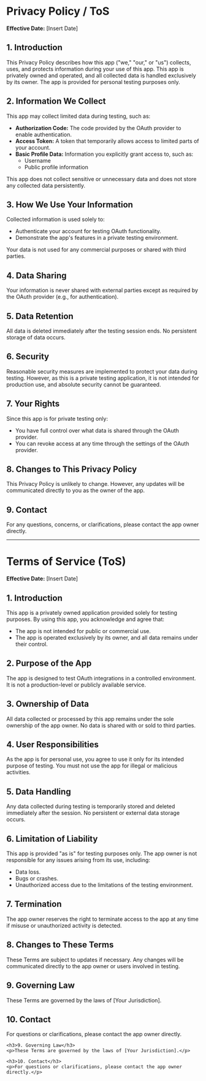    # Privacy Policy / ToS

**Effective Date:** [Insert Date]

## 1. Introduction
This Privacy Policy describes how this app ("we," "our," or "us") collects, uses, and protects information during your use of this app. This app is privately owned and operated, and all collected data is handled exclusively by its owner. The app is provided for personal testing purposes only.

## 2. Information We Collect
This app may collect limited data during testing, such as:

<ul>
  <li><b>Authorization Code:</b> The code provided by the OAuth provider to enable authentication.</li>
  <li><b>Access Token:</b> A token that temporarily allows access to limited parts of your account.</li>
  <li><b>Basic Profile Data:</b> Information you explicitly grant access to, such as:
    <ul>
      <li>Username</li>
      <li>Public profile information</li>
    </ul>
  </li>
</ul>

This app does not collect sensitive or unnecessary data and does not store any collected data persistently.

## 3. How We Use Your Information
Collected information is used solely to:

<ul>
  <li>Authenticate your account for testing OAuth functionality.</li>
  <li>Demonstrate the app's features in a private testing environment.</li>
</ul>

Your data is not used for any commercial purposes or shared with third parties.

## 4. Data Sharing
Your information is never shared with external parties except as required by the OAuth provider (e.g., for authentication).

## 5. Data Retention
All data is deleted immediately after the testing session ends. No persistent storage of data occurs.

## 6. Security
Reasonable security measures are implemented to protect your data during testing. However, as this is a private testing application, it is not intended for production use, and absolute security cannot be guaranteed.

## 7. Your Rights
Since this app is for private testing only:

<ul>
  <li>You have full control over what data is shared through the OAuth provider.</li>
  <li>You can revoke access at any time through the settings of the OAuth provider.</li>
</ul>

## 8. Changes to This Privacy Policy
This Privacy Policy is unlikely to change. However, any updates will be communicated directly to you as the owner of the app.

## 9. Contact
For any questions, concerns, or clarifications, please contact the app owner directly.

---

# Terms of Service (ToS)

**Effective Date:** [Insert Date]

## 1. Introduction
This app is a privately owned application provided solely for testing purposes. By using this app, you acknowledge and agree that:

<ul>
  <li>The app is not intended for public or commercial use.</li>
  <li>The app is operated exclusively by its owner, and all data remains under their control.</li>
</ul>

## 2. Purpose of the App
The app is designed to test OAuth integrations in a controlled environment. It is not a production-level or publicly available service.

## 3. Ownership of Data
All data collected or processed by this app remains under the sole ownership of the app owner. No data is shared with or sold to third parties.

## 4. User Responsibilities
As the app is for personal use, you agree to use it only for its intended purpose of testing. You must not use the app for illegal or malicious activities.

## 5. Data Handling
Any data collected during testing is temporarily stored and deleted immediately after the session. No persistent or external data storage occurs.

## 6. Limitation of Liability
This app is provided "as is" for testing purposes only. The app owner is not responsible for any issues arising from its use, including:

<ul>
  <li>Data loss.</li>
  <li>Bugs or crashes.</li>
  <li>Unauthorized access due to the limitations of the testing environment.</li>
</ul>

## 7. Termination
The app owner reserves the right to terminate access to the app at any time if misuse or unauthorized activity is detected.

## 8. Changes to These Terms
These Terms are subject to updates if necessary. Any changes will be communicated directly to the app owner or users involved in testing.

## 9. Governing Law
These Terms are governed by the laws of [Your Jurisdiction].

## 10. Contact
For questions or clarifications, please contact the app owner directly.

    <h3>9. Governing Law</h3>
    <p>These Terms are governed by the laws of [Your Jurisdiction].</p>

    <h3>10. Contact</h3>
    <p>For questions or clarifications, please contact the app owner directly.</p>

